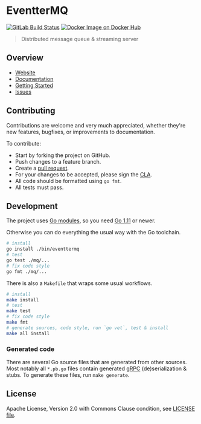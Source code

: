 # EventterMQ

[![GitLab Build Status](https://img.shields.io/gitlab/pipeline/eventter/eventter.svg)](https://gitlab.com/eventter/eventter/pipelines)
[![Docker Image on Docker Hub](https://img.shields.io/docker/pulls/eventter/mq.svg)](https://hub.docker.com/r/eventter/mq/)

> Distributed message queue & streaming server

## Overview

- [Website](https://eventter.io/)
- [Documentation](https://eventter.io/docs/)
- [Getting Started](https://eventter.io/docs/getting-started/)
- [Issues](https://github.com/eventter/eventter)

## Contributing

Contributions are welcome and very much appreciated, whether they're new features, bugfixes, or improvements to documentation.

To contribute:

- Start by forking the project on GitHub.
- Push changes to a feature branch.
- Create a [pull request](https://github.com/eventter/eventter/compare).
- For your changes to be accepted, please sign the [CLA](https://cla-assistant.io/eventter/eventter).
- All code should be formatted using `go fmt`.
- All tests must pass.

## Development

The project uses [Go modules](https://github.com/golang/go/wiki/Modules), so you need [Go 1.11](https://golang.org/dl/) or newer.

Otherwise you can do everything the usual way with the Go toolchain.

```sh
# install
go install ./bin/eventtermq
# test
go test ./mq/...
# fix code style
go fmt ./mq/...
```

There is also a `Makefile` that wraps some usual workflows.

```sh
# install
make install
# test
make test
# fix code style
make fmt
# generate sources, code style, run `go vet`, test & install
make all install
```

### Generated code

There are several Go source files that are generated from other sources. Most notably all `*.pb.go` files contain generated [gRPC](https://grpc.io/) (de)serialization & stubs. To generate these files, run `make generate`.

## License

Apache License, Version 2.0 with Commons Clause condition, see [LICENSE file](LICENSE.md).

